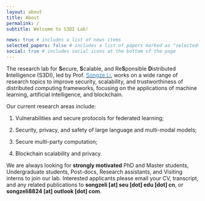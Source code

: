 ```yaml
---
layout: about
title: About
permalink: /
subtitle: Welcome to S3DI Lab!

news: true # includes a list of news items
selected_papers: false # includes a list of papers marked as "selected={true}"
social: true # includes social icons at the bottom of the page
---
```

The research lab for **S**ecure, **S**calable, and Re**S**ponsible **D**istributed **I**ntelligence (S3DI), led by Prof. [<span style="color: #2E86C1;">Songze Li</span>](https://songzli.github.io/), works on a wide range of research topics to improve security, scalability, and trustworthiness of distributed computing frameworks, focusing on the applications of machine learning, artificial intelligence, and blockchain.

Our current research areas include: 

1) Vulnerabilities and secure protocols for federated learning; 

2) Security, privacy, and safety of large language and multi-modal models; 

3) Secure multi-party computation; 

4) Blockchain scalability and privacy.


We are always looking for **strongly motivated** PhD and Master students, Undergraduate students, Post-docs, Research assistants, and Visiting interns to join our lab. Interested applicants please email your CV, transcript, and any related publications to **songzeli [at] seu [dot] edu [dot] cn**, or **songzeli8824 [at] outlook [dot] com**.
